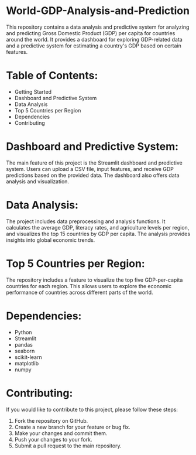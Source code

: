 # World-GDP-Analysis-and-Prediction
This repository contains a data analysis and predictive system for analyzing and predicting Gross Domestic Product (GDP) per capita for countries around the world. It provides a dashboard for exploring GDP-related data and a predictive system for estimating a country's GDP based on certain features.

# Table of Contents:
- Getting Started
- Dashboard and Predictive System
- Data Analysis
- Top 5 Countries per Region
- Dependencies
- Contributing




# Dashboard and Predictive System:
The main feature of this project is the Streamlit dashboard and predictive system. Users can upload a CSV file, input features, and receive GDP predictions based on the provided data. The dashboard also offers data analysis and visualization.

# Data Analysis:
The project includes data preprocessing and analysis functions. It calculates the average GDP, literacy rates, and agriculture levels per region, and visualizes the top 15 countries by GDP per capita. The analysis provides insights into global economic trends.

# Top 5 Countries per Region:
The repository includes a feature to visualize the top five GDP-per-capita countries for each region. This allows users to explore the economic performance of countries across different parts of the world.

# Dependencies:
- Python
- Streamlit
- pandas
- seaborn
- scikit-learn
- matplotlib
- numpy

# Contributing:
If you would like to contribute to this project, please follow these steps:
1. Fork the repository on GitHub.
2. Create a new branch for your feature or bug fix.
3. Make your changes and commit them.
4. Push your changes to your fork.
5. Submit a pull request to the main repository.


